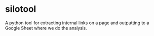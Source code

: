 # silotool
A python tool for extracting internal links on a page and outputting to a Google Sheet where we do the analysis.
